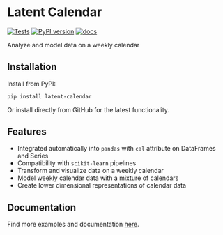 # Latent Calendar

[![Tests](https://github.com/wd60622/latent-calendar/actions/workflows/tests.yml/badge.svg)]() [![PyPI version](https://badge.fury.io/py/latent-calendar.svg)](https://badge.fury.io/py/latent-calendar) [![docs](https://github.com/wd60622/latent-calendar/actions/workflows/docs.yml/badge.svg)](https://wd60622.github.io.com/latent-calendar/)

Analyze and model data on a weekly calendar

## Installation

Install from PyPI: 

```bash
pip install latent-calendar
```

Or install directly from GitHub for the latest functionality. 

## Features 

- Integrated automatically into `pandas` with `cal` attribute on DataFrames and Series 
- Compatibility with `scikit-learn` pipelines
- Transform and visualize data on a weekly calendar
- Model weekly calendar data with a mixture of calendars
- Create lower dimensional representations of calendar data


## Documentation 

Find more examples and documentation [here](https://wd60622.github.io/latent-calendar/).
